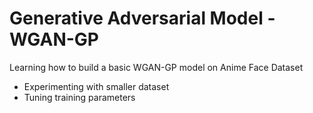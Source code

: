 # Generative Adversarial Model - WGAN-GP


Learning how to build a basic WGAN-GP model on Anime Face Dataset
- Experimenting with smaller dataset
- Tuning training parameters
